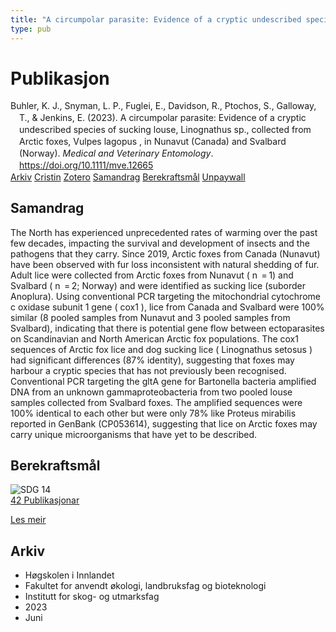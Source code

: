 ```yaml
---
title: "A circumpolar parasite: Evidence of a cryptic undescribed species of sucking louse, Linognathus sp., collected from Arctic foxes, Vulpes lagopus , in Nunavut (Canada) and Svalbard (Norway)"
type: pub
---
```

<h1>Publikasjon</h1>
<article id="csl-bib-container-NZBJ73LF" class="csl-bib-container">
  <div class="csl-bib-body" style="line-height: 1.35; padding-left: 1em; text-indent:-1em;">
  <div class="csl-entry">Buhler, K. J., Snyman, L. P., Fuglei, E., Davidson, R., Ptochos, S., Galloway, T., &amp; Jenkins, E. (2023). A circumpolar parasite: Evidence of a cryptic undescribed species of sucking louse, Linognathus sp., collected from Arctic foxes, Vulpes lagopus , in Nunavut (Canada) and Svalbard (Norway). <i>Medical and Veterinary Entomology</i>. <a href="https://doi.org/10.1111/mve.12665">https://doi.org/10.1111/mve.12665</a></div>
</div>
  <div class="csl-bib-buttons">
    <a href="#taxonomy-article-NZBJ73LF" class="csl-bib-button">Arkiv</a>
    <a href="https://app.cristin.no/results/show.jsf?id=2153797" alt="Cristin URL" class="csl-bib-button">Cristin</a>
    <a href="http://zotero.org/groups/5022929/items/NZBJ73LF" alt="Zotero URL" class="csl-bib-button">Zotero</a>
    <a href="#abstract-article-NZBJ73LF" class="csl-bib-button">Samandrag</a>
    <a href="#sdg-article-NZBJ73LF" class="csl-bib-button">Berekraftsmål</a>
    <a href="https://doi.org/10.1111/mve.12665" class="csl-bib-button">Unpaywall</a>
  </div>
  <div id="csl-bib-meta-container-NZBJ73LF"></div>
</article>
<div id="csl-bib-meta-NZBJ73LF" class="csl-bib-meta">
  <article id="abstract-article-NZBJ73LF" class="abstract-article">
    <h1>Samandrag</h1>
    The North has experienced unprecedented rates of warming over the past few decades, impacting the survival and development of insects and the pathogens that they carry. Since 2019, Arctic foxes from Canada (Nunavut) have been observed with fur loss inconsistent with natural shedding of fur. Adult lice were collected from Arctic foxes from Nunavut ( n  = 1) and Svalbard ( n  = 2; Norway) and were identified as sucking lice (suborder Anoplura). Using conventional PCR targeting the mitochondrial cytochrome c oxidase subunit 1 gene ( cox1 ), lice from Canada and Svalbard were 100% similar (8 pooled samples from Nunavut and 3 pooled samples from Svalbard), indicating that there is potential gene flow between ectoparasites on Scandinavian and North American Arctic fox populations. The cox1 sequences of Arctic fox lice and dog sucking lice ( Linognathus setosus ) had significant differences (87% identity), suggesting that foxes may harbour a cryptic species that has not previously been recognised. Conventional PCR targeting the gltA gene for Bartonella bacteria amplified DNA from an unknown gammaproteobacteria from two pooled louse samples collected from Svalbard foxes. The amplified sequences were 100% identical to each other but were only 78% like Proteus mirabilis reported in GenBank (CP053614), suggesting that lice on Arctic foxes may carry unique microorganisms that have yet to be described.
  </article>
  <article id="sdg-article-NZBJ73LF" class="sdg-article">
    <h1>Berekraftsmål</h1>
    <div class="sdg-container"><div id="sdg14" class="sdg">
<img src="{{< params subfolder >}}images/sdg/sdg14_no.png" class="image" alt="SDG 14">
<div class="sdg-overlay">
<a href="{{< params subfolder >}}no/archive/?sdg=14#archive" class="sdg-publication-count"><span>42</span> Publikasjonar</a>
<p><a href="https://www.fn.no/om-fn/fns-baerekraftsmaal/livet-i-havet?lang=nno-NO" class="sdg-read-more">Les meir</a></p>
</div>
</div></div>
  </article>
  <article id="taxonomy-article-NZBJ73LF" class="taxonomy-article">
    <h1>Arkiv</h1>
    <ul>
      <li>Høgskolen i Innlandet</li>
      <li>Fakultet for anvendt økologi, landbruksfag og bioteknologi</li>
      <li>Institutt for skog- og utmarksfag</li>
      <li>2023</li>
      <li>Juni</li>
    </ul>
  </article>
</div>
